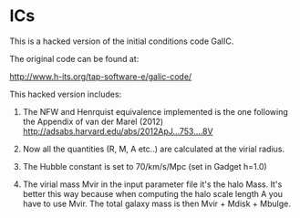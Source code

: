 # ICs
This is a hacked version of the initial conditions code GalIC.

The original code can be found at: 

http://www.h-its.org/tap-software-e/galic-code/


This hacked version includes:

1. The NFW and Henrquist equivalence implemented is the one following the Appendix of van der Marel (2012) http://adsabs.harvard.edu/abs/2012ApJ...753....8V

2. Now all the quantities (R, M, A etc..) are calculated at the virial radius. 

3. The Hubble constant is set to 70/km/s/Mpc
(set in Gadget h=1.0)

4. The virial mass Mvir in the input parameter file it's the halo Mass. It's better this way because when computing the halo scale length A you have to use Mvir. The total galaxy mass is then Mvir +  Mdisk + Mbulge.

